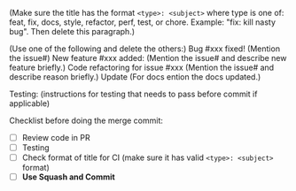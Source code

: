 (Make sure the title has the format `<type>: <subject>` where type is one of: feat, fix, docs, style, refactor, perf, test, or chore. Example: "fix: kill nasty bug". Then delete this paragraph.)

(Use one of the following and delete the others:)
Bug #xxx fixed! (Mention the issue#)
New feature #xxx added: (Mention the issue# and describe new feature briefly.)
Code refactoring for issue #xxx (Mention the issue# and describe reason briefly.)
Update (For docs ention the docs updated.)

Testing: (instructions for testing that needs to pass before commit if applicable)

Checklist before doing the merge commit:
- [ ] Review code in PR
- [ ] Testing
- [ ] Check format of title for CI (make sure it has valid `<type>: <subject>` format)
- [ ] **Use Squash and Commit**